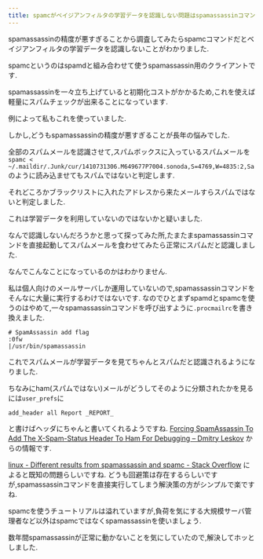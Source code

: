 ```yaml
---
title: spamcがベイジアンフィルタの学習データを認識しない問題はspamassassinコマンドを直接使ったら解決しました
---
```


spamassassinの精度が悪すぎることから調査してみたらspamcコマンドだとベイジアンフィルタの学習データを認識しないことがわかりました.

spamcというのはspamdと組み合わせて使うspamassassin用のクライアントです.

spamassassinを一々立ち上げていると初期化コストがかかるため,これを使えば軽量にスパムチェックが出来ることになっています.

例によって私もこれを使っていました.

しかし,どうもspamassassinの精度が悪すぎることが長年の悩みでした.

全部のスパムメールを認識させて,スパムボックスに入っているスパムメールを`spamc < ~/.maildir/.Junk/cur/1410731306.M649677P7004.sonoda,S=4769,W=4835:2,Sa`のように読み込ませてもスパムではないと判定します.

それどころかブラックリストに入れたアドレスから来たメールすらスパムではないと判定しました.

これは学習データを利用していないのではないかと疑いました.

なんで認識しないんだろうかと思って探ってみた所,たまたまspamassassinコマンドを直接起動してスパムメールを食わせてみたら正常にスパムだと認識しました.

なんでこんなことになっているのかはわかりません.

私は個人向けのメールサーバしか運用していないので,spamassassinコマンドをそんなに大量に実行するわけではないです.
なのでひとまずspamdとspamcを使うのはやめて,一々spamassassinコマンドを呼び出すように`.procmailrc`を書き換えました.

~~~
# SpamAssassin add flag
:0fw
|/usr/bin/spamassassin
~~~

これでスパムメールが学習データを見てちゃんとスパムだと認識されるようになりました.

ちなみにham(スパムではない)メールがどうしてそのように分類されたかを見るには`user_prefs`に

~~~text
add_header all Report _REPORT_
~~~

と書けばヘッダにちゃんと書いてくれるようですね.
[Forcing SpamAssassin To Add The X-Spam-Status Header To Ham For Debugging – Dmitry Leskov](http://blog.dmitryleskov.com/small-hacks/forcing-spamassassin-to-add-the-x-spam-status-header-to-ham-for-debugging/)
からの情報です.

[linux - Different results from spamassassin and spamc - Stack Overflow](https://stackoverflow.com/questions/23777842/different-results-from-spamassassin-and-spamc)
によると既知の問題らしいですね.
どうも回避策は存在するらしいですが,spamassassinコマンドを直接実行してしまう解決策の方がシンプルで楽ですね.

spamcを使うチュートリアルは溢れていますが,負荷を気にする大規模サーバ管理者など以外はspamcではなくspamassassinを使いましょう.

数年間spamassassinが正常に動かないことを気にしていたので,解決してホッとしました.
